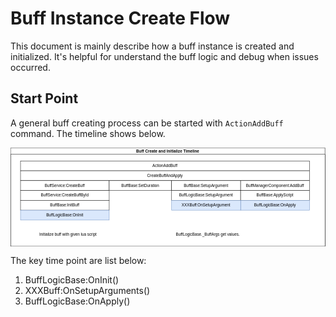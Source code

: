 # Buff Instance Create Flow
This document is mainly describe how a buff instance is created and initialized. It's helpful for understand the buff logic and debug when issues occurred.

## Start Point
A general buff creating process can be started with `ActionAddBuff` command. The timeline shows below.

<svg xmlns="http://www.w3.org/2000/svg" xmlns:xlink="http://www.w3.org/1999/xlink" version="1.1" width="959px" viewBox="-0.5 -0.5 959 301" content="&lt;mxfile&gt;&lt;diagram id=&quot;40Mm8pYU9viyJwDY62Pg&quot; name=&quot;Page-1&quot;&gt;&lt;mxGraphModel dx=&quot;951&quot; dy=&quot;706&quot; grid=&quot;1&quot; gridSize=&quot;10&quot; guides=&quot;1&quot; tooltips=&quot;1&quot; connect=&quot;1&quot; arrows=&quot;1&quot; fold=&quot;1&quot; page=&quot;1&quot; pageScale=&quot;1&quot; pageWidth=&quot;850&quot; pageHeight=&quot;1100&quot; math=&quot;0&quot; shadow=&quot;0&quot;&gt;&lt;root&gt;&lt;mxCell id=&quot;0&quot;/&gt;&lt;mxCell id=&quot;1&quot; parent=&quot;0&quot;/&gt;&lt;mxCell id=&quot;17&quot; value=&quot;Buff Create and Initialize Timeline&quot; style=&quot;swimlane;whiteSpace=wrap;html=1;rounded=0;fontFamily=Helvetica;fontSize=12;labelBackgroundColor=none;labelBorderColor=none;shadow=0;&quot; parent=&quot;1&quot; vertex=&quot;1&quot;&gt;&lt;mxGeometry x=&quot;90&quot; y=&quot;50&quot; width=&quot;957.09&quot; height=&quot;300&quot; as=&quot;geometry&quot;/&gt;&lt;/mxCell&gt;&lt;mxCell id=&quot;19&quot; value=&quot;&quot; style=&quot;rounded=0;whiteSpace=wrap;html=1;strokeColor=default;fontFamily=Helvetica;fontSize=12;fontColor=default;fillColor=default;&quot; parent=&quot;17&quot; vertex=&quot;1&quot;&gt;&lt;mxGeometry y=&quot;20&quot; width=&quot;957.09&quot; height=&quot;280&quot; as=&quot;geometry&quot;/&gt;&lt;/mxCell&gt;&lt;mxCell id=&quot;2&quot; value=&quot;ActionAddBuff&quot; style=&quot;rounded=0;whiteSpace=wrap;html=1;&quot; parent=&quot;17&quot; vertex=&quot;1&quot;&gt;&lt;mxGeometry x=&quot;30&quot; y=&quot;40&quot; width=&quot;880&quot; height=&quot;30&quot; as=&quot;geometry&quot;/&gt;&lt;/mxCell&gt;&lt;mxCell id=&quot;4&quot; value=&quot;CreateBuffAndApply&quot; style=&quot;rounded=0;whiteSpace=wrap;html=1;&quot; parent=&quot;17&quot; vertex=&quot;1&quot;&gt;&lt;mxGeometry x=&quot;30&quot; y=&quot;70&quot; width=&quot;880&quot; height=&quot;30&quot; as=&quot;geometry&quot;/&gt;&lt;/mxCell&gt;&lt;mxCell id=&quot;5&quot; value=&quot;BuffService:CreateBuff&quot; style=&quot;rounded=0;whiteSpace=wrap;html=1;strokeColor=default;fontFamily=Helvetica;fontSize=12;fontColor=default;fillColor=default;&quot; parent=&quot;17&quot; vertex=&quot;1&quot;&gt;&lt;mxGeometry x=&quot;30&quot; y=&quot;100&quot; width=&quot;270&quot; height=&quot;30&quot; as=&quot;geometry&quot;/&gt;&lt;/mxCell&gt;&lt;mxCell id=&quot;6&quot; value=&quot;BuffService:CreateBuffById&quot; style=&quot;rounded=0;whiteSpace=wrap;html=1;strokeColor=default;fontFamily=Helvetica;fontSize=12;fontColor=default;fillColor=default;&quot; parent=&quot;17&quot; vertex=&quot;1&quot;&gt;&lt;mxGeometry x=&quot;30&quot; y=&quot;130&quot; width=&quot;270&quot; height=&quot;30&quot; as=&quot;geometry&quot;/&gt;&lt;/mxCell&gt;&lt;mxCell id=&quot;7&quot; value=&quot;BuffBase:InitBuff&quot; style=&quot;rounded=0;whiteSpace=wrap;html=1;strokeColor=default;fontFamily=Helvetica;fontSize=12;fontColor=default;fillColor=default;&quot; parent=&quot;17&quot; vertex=&quot;1&quot;&gt;&lt;mxGeometry x=&quot;30&quot; y=&quot;160&quot; width=&quot;270&quot; height=&quot;30&quot; as=&quot;geometry&quot;/&gt;&lt;/mxCell&gt;&lt;mxCell id=&quot;8&quot; value=&quot;Initialize buff with given lua script&quot; style=&quot;text;html=1;strokeColor=none;fillColor=none;align=center;verticalAlign=middle;whiteSpace=wrap;rounded=0;fontFamily=Helvetica;fontSize=12;fontColor=default;&quot; parent=&quot;17&quot; vertex=&quot;1&quot;&gt;&lt;mxGeometry x=&quot;60&quot; y=&quot;250&quot; width=&quot;230&quot; height=&quot;30&quot; as=&quot;geometry&quot;/&gt;&lt;/mxCell&gt;&lt;mxCell id=&quot;9&quot; value=&quot;BuffLogicBase:OnInit&quot; style=&quot;rounded=0;whiteSpace=wrap;html=1;strokeColor=#6c8ebf;fontFamily=Helvetica;fontSize=12;fillColor=#dae8fc;&quot; parent=&quot;17&quot; vertex=&quot;1&quot;&gt;&lt;mxGeometry x=&quot;30&quot; y=&quot;190&quot; width=&quot;270&quot; height=&quot;30&quot; as=&quot;geometry&quot;/&gt;&lt;/mxCell&gt;&lt;mxCell id=&quot;10&quot; value=&quot;BuffBase:SetDuration&quot; style=&quot;rounded=0;whiteSpace=wrap;html=1;strokeColor=default;fontFamily=Helvetica;fontSize=12;fontColor=default;fillColor=default;&quot; parent=&quot;17&quot; vertex=&quot;1&quot;&gt;&lt;mxGeometry x=&quot;300&quot; y=&quot;100&quot; width=&quot;190&quot; height=&quot;30&quot; as=&quot;geometry&quot;/&gt;&lt;/mxCell&gt;&lt;mxCell id=&quot;11&quot; value=&quot;BuffBase:SetupArgument&quot; style=&quot;rounded=0;whiteSpace=wrap;html=1;strokeColor=default;fontFamily=Helvetica;fontSize=12;fontColor=default;fillColor=default;&quot; parent=&quot;17&quot; vertex=&quot;1&quot;&gt;&lt;mxGeometry x=&quot;490&quot; y=&quot;100&quot; width=&quot;210&quot; height=&quot;30&quot; as=&quot;geometry&quot;/&gt;&lt;/mxCell&gt;&lt;mxCell id=&quot;12&quot; value=&quot;BuffLogicBase:SetupArgument&quot; style=&quot;rounded=0;whiteSpace=wrap;html=1;fontFamily=Helvetica;fontSize=12;&quot; parent=&quot;17&quot; vertex=&quot;1&quot;&gt;&lt;mxGeometry x=&quot;490&quot; y=&quot;130&quot; width=&quot;210&quot; height=&quot;30&quot; as=&quot;geometry&quot;/&gt;&lt;/mxCell&gt;&lt;mxCell id=&quot;13&quot; value=&quot;BuffManagerComponent:AddBuff&quot; style=&quot;rounded=0;whiteSpace=wrap;html=1;strokeColor=default;fontFamily=Helvetica;fontSize=12;fontColor=default;fillColor=default;&quot; parent=&quot;17&quot; vertex=&quot;1&quot;&gt;&lt;mxGeometry x=&quot;700&quot; y=&quot;100&quot; width=&quot;210&quot; height=&quot;30&quot; as=&quot;geometry&quot;/&gt;&lt;/mxCell&gt;&lt;mxCell id=&quot;14&quot; value=&quot;BuffBase:ApplyScript&quot; style=&quot;rounded=0;whiteSpace=wrap;html=1;strokeColor=default;fontFamily=Helvetica;fontSize=12;fontColor=default;fillColor=default;&quot; parent=&quot;17&quot; vertex=&quot;1&quot;&gt;&lt;mxGeometry x=&quot;700&quot; y=&quot;130&quot; width=&quot;210&quot; height=&quot;30&quot; as=&quot;geometry&quot;/&gt;&lt;/mxCell&gt;&lt;mxCell id=&quot;15&quot; value=&quot;BuffLogicBase:OnApply&quot; style=&quot;rounded=0;whiteSpace=wrap;html=1;strokeColor=#6c8ebf;fontFamily=Helvetica;fontSize=12;fillColor=#dae8fc;&quot; parent=&quot;17&quot; vertex=&quot;1&quot;&gt;&lt;mxGeometry x=&quot;700&quot; y=&quot;160&quot; width=&quot;210&quot; height=&quot;30&quot; as=&quot;geometry&quot;/&gt;&lt;/mxCell&gt;&lt;mxCell id=&quot;16&quot; value=&quot;BuffLogicBase._BuffArgs get values.&quot; style=&quot;text;html=1;align=center;verticalAlign=middle;resizable=0;points=[];autosize=1;strokeColor=none;fillColor=none;fontSize=12;fontFamily=Helvetica;fontColor=default;&quot; parent=&quot;17&quot; vertex=&quot;1&quot;&gt;&lt;mxGeometry x=&quot;490&quot; y=&quot;250&quot; width=&quot;220&quot; height=&quot;30&quot; as=&quot;geometry&quot;/&gt;&lt;/mxCell&gt;&lt;mxCell id=&quot;20&quot; value=&quot;XXXBuff:OnSetupArgument&quot; style=&quot;rounded=0;whiteSpace=wrap;html=1;fontFamily=Helvetica;fontSize=12;fillColor=#dae8fc;strokeColor=#6c8ebf;&quot; vertex=&quot;1&quot; parent=&quot;17&quot;&gt;&lt;mxGeometry x=&quot;490&quot; y=&quot;160&quot; width=&quot;210&quot; height=&quot;30&quot; as=&quot;geometry&quot;/&gt;&lt;/mxCell&gt;&lt;/root&gt;&lt;/mxGraphModel&gt;&lt;/diagram&gt;&lt;/mxfile&gt;" onclick="(function(svg){var src=window.event.target||window.event.srcElement;while (src!=null&amp;&amp;src.nodeName.toLowerCase()!='a'){src=src.parentNode;}if(src==null){if(svg.wnd!=null&amp;&amp;!svg.wnd.closed){svg.wnd.focus();}else{var r=function(evt){if(evt.data=='ready'&amp;&amp;evt.source==svg.wnd){svg.wnd.postMessage(decodeURIComponent(svg.getAttribute('content')),'*');window.removeEventListener('message',r);}};window.addEventListener('message',r);svg.wnd=window.open('https://viewer.diagrams.net/?client=1&amp;page=0&amp;edit=_blank');}}})(this);" style="cursor:pointer;max-width:100%;max-height:301px;"><defs/><g><path d="M 0 23 L 0 0 L 957.09 0 L 957.09 23" fill="rgb(255, 255, 255)" stroke="rgb(0, 0, 0)" stroke-miterlimit="10" pointer-events="all"/><path d="M 0 23 L 0 300 L 957.09 300 L 957.09 23" fill="none" stroke="rgb(0, 0, 0)" stroke-miterlimit="10" pointer-events="none"/><path d="M 0 23 L 957.09 23" fill="none" stroke="rgb(0, 0, 0)" stroke-miterlimit="10" pointer-events="none"/><g transform="translate(-0.5 -0.5)"><switch><foreignObject pointer-events="none" width="100%" height="100%" requiredFeatures="http://www.w3.org/TR/SVG11/feature#Extensibility" style="overflow: visible; text-align: left;"><div xmlns="http://www.w3.org/1999/xhtml" style="display: flex; align-items: unsafe center; justify-content: unsafe center; width: 955px; height: 1px; padding-top: 12px; margin-left: 1px;"><div data-drawio-colors="color: rgb(0, 0, 0); " style="box-sizing: border-box; font-size: 0px; text-align: center;"><div style="display: inline-block; font-size: 12px; font-family: Helvetica; color: rgb(0, 0, 0); line-height: 1.2; pointer-events: none; font-weight: bold; white-space: normal; overflow-wrap: normal;">Buff Create and Initialize Timeline</div></div></div></foreignObject><text x="479" y="15" fill="rgb(0, 0, 0)" font-family="Helvetica" font-size="12px" text-anchor="middle" font-weight="bold">Buff Create and Initialize Timeline</text></switch></g><rect x="0" y="20" width="957.09" height="280" fill="rgb(255, 255, 255)" stroke="rgb(0, 0, 0)" pointer-events="none"/><rect x="30" y="40" width="880" height="30" fill="rgb(255, 255, 255)" stroke="rgb(0, 0, 0)" pointer-events="none"/><g transform="translate(-0.5 -0.5)"><switch><foreignObject pointer-events="none" width="100%" height="100%" requiredFeatures="http://www.w3.org/TR/SVG11/feature#Extensibility" style="overflow: visible; text-align: left;"><div xmlns="http://www.w3.org/1999/xhtml" style="display: flex; align-items: unsafe center; justify-content: unsafe center; width: 878px; height: 1px; padding-top: 55px; margin-left: 31px;"><div data-drawio-colors="color: rgb(0, 0, 0); " style="box-sizing: border-box; font-size: 0px; text-align: center;"><div style="display: inline-block; font-size: 12px; font-family: Helvetica; color: rgb(0, 0, 0); line-height: 1.2; pointer-events: none; white-space: normal; overflow-wrap: normal;">ActionAddBuff</div></div></div></foreignObject><text x="470" y="59" fill="rgb(0, 0, 0)" font-family="Helvetica" font-size="12px" text-anchor="middle">ActionAddBuff</text></switch></g><rect x="30" y="70" width="880" height="30" fill="rgb(255, 255, 255)" stroke="rgb(0, 0, 0)" pointer-events="none"/><g transform="translate(-0.5 -0.5)"><switch><foreignObject pointer-events="none" width="100%" height="100%" requiredFeatures="http://www.w3.org/TR/SVG11/feature#Extensibility" style="overflow: visible; text-align: left;"><div xmlns="http://www.w3.org/1999/xhtml" style="display: flex; align-items: unsafe center; justify-content: unsafe center; width: 878px; height: 1px; padding-top: 85px; margin-left: 31px;"><div data-drawio-colors="color: rgb(0, 0, 0); " style="box-sizing: border-box; font-size: 0px; text-align: center;"><div style="display: inline-block; font-size: 12px; font-family: Helvetica; color: rgb(0, 0, 0); line-height: 1.2; pointer-events: none; white-space: normal; overflow-wrap: normal;">CreateBuffAndApply</div></div></div></foreignObject><text x="470" y="89" fill="rgb(0, 0, 0)" font-family="Helvetica" font-size="12px" text-anchor="middle">CreateBuffAndApply</text></switch></g><rect x="30" y="100" width="270" height="30" fill="rgb(255, 255, 255)" stroke="rgb(0, 0, 0)" pointer-events="none"/><g transform="translate(-0.5 -0.5)"><switch><foreignObject pointer-events="none" width="100%" height="100%" requiredFeatures="http://www.w3.org/TR/SVG11/feature#Extensibility" style="overflow: visible; text-align: left;"><div xmlns="http://www.w3.org/1999/xhtml" style="display: flex; align-items: unsafe center; justify-content: unsafe center; width: 268px; height: 1px; padding-top: 115px; margin-left: 31px;"><div data-drawio-colors="color: rgb(0, 0, 0); " style="box-sizing: border-box; font-size: 0px; text-align: center;"><div style="display: inline-block; font-size: 12px; font-family: Helvetica; color: rgb(0, 0, 0); line-height: 1.2; pointer-events: none; white-space: normal; overflow-wrap: normal;">BuffService:CreateBuff</div></div></div></foreignObject><text x="165" y="119" fill="rgb(0, 0, 0)" font-family="Helvetica" font-size="12px" text-anchor="middle">BuffService:CreateBuff</text></switch></g><rect x="30" y="130" width="270" height="30" fill="rgb(255, 255, 255)" stroke="rgb(0, 0, 0)" pointer-events="none"/><g transform="translate(-0.5 -0.5)"><switch><foreignObject pointer-events="none" width="100%" height="100%" requiredFeatures="http://www.w3.org/TR/SVG11/feature#Extensibility" style="overflow: visible; text-align: left;"><div xmlns="http://www.w3.org/1999/xhtml" style="display: flex; align-items: unsafe center; justify-content: unsafe center; width: 268px; height: 1px; padding-top: 145px; margin-left: 31px;"><div data-drawio-colors="color: rgb(0, 0, 0); " style="box-sizing: border-box; font-size: 0px; text-align: center;"><div style="display: inline-block; font-size: 12px; font-family: Helvetica; color: rgb(0, 0, 0); line-height: 1.2; pointer-events: none; white-space: normal; overflow-wrap: normal;">BuffService:CreateBuffById</div></div></div></foreignObject><text x="165" y="149" fill="rgb(0, 0, 0)" font-family="Helvetica" font-size="12px" text-anchor="middle">BuffService:CreateBuffById</text></switch></g><rect x="30" y="160" width="270" height="30" fill="rgb(255, 255, 255)" stroke="rgb(0, 0, 0)" pointer-events="none"/><g transform="translate(-0.5 -0.5)"><switch><foreignObject pointer-events="none" width="100%" height="100%" requiredFeatures="http://www.w3.org/TR/SVG11/feature#Extensibility" style="overflow: visible; text-align: left;"><div xmlns="http://www.w3.org/1999/xhtml" style="display: flex; align-items: unsafe center; justify-content: unsafe center; width: 268px; height: 1px; padding-top: 175px; margin-left: 31px;"><div data-drawio-colors="color: rgb(0, 0, 0); " style="box-sizing: border-box; font-size: 0px; text-align: center;"><div style="display: inline-block; font-size: 12px; font-family: Helvetica; color: rgb(0, 0, 0); line-height: 1.2; pointer-events: none; white-space: normal; overflow-wrap: normal;">BuffBase:InitBuff</div></div></div></foreignObject><text x="165" y="179" fill="rgb(0, 0, 0)" font-family="Helvetica" font-size="12px" text-anchor="middle">BuffBase:InitBuff</text></switch></g><g transform="translate(-0.5 -0.5)"><switch><foreignObject pointer-events="none" width="100%" height="100%" requiredFeatures="http://www.w3.org/TR/SVG11/feature#Extensibility" style="overflow: visible; text-align: left;"><div xmlns="http://www.w3.org/1999/xhtml" style="display: flex; align-items: unsafe center; justify-content: unsafe center; width: 228px; height: 1px; padding-top: 265px; margin-left: 61px;"><div data-drawio-colors="color: rgb(0, 0, 0); " style="box-sizing: border-box; font-size: 0px; text-align: center;"><div style="display: inline-block; font-size: 12px; font-family: Helvetica; color: rgb(0, 0, 0); line-height: 1.2; pointer-events: none; white-space: normal; overflow-wrap: normal;">Initialize buff with given lua script</div></div></div></foreignObject><text x="175" y="269" fill="rgb(0, 0, 0)" font-family="Helvetica" font-size="12px" text-anchor="middle">Initialize buff with given lua script</text></switch></g><rect x="30" y="190" width="270" height="30" fill="#dae8fc" stroke="#6c8ebf" pointer-events="none"/><g transform="translate(-0.5 -0.5)"><switch><foreignObject pointer-events="none" width="100%" height="100%" requiredFeatures="http://www.w3.org/TR/SVG11/feature#Extensibility" style="overflow: visible; text-align: left;"><div xmlns="http://www.w3.org/1999/xhtml" style="display: flex; align-items: unsafe center; justify-content: unsafe center; width: 268px; height: 1px; padding-top: 205px; margin-left: 31px;"><div data-drawio-colors="color: rgb(0, 0, 0); " style="box-sizing: border-box; font-size: 0px; text-align: center;"><div style="display: inline-block; font-size: 12px; font-family: Helvetica; color: rgb(0, 0, 0); line-height: 1.2; pointer-events: none; white-space: normal; overflow-wrap: normal;">BuffLogicBase:OnInit</div></div></div></foreignObject><text x="165" y="209" fill="rgb(0, 0, 0)" font-family="Helvetica" font-size="12px" text-anchor="middle">BuffLogicBase:OnInit</text></switch></g><rect x="300" y="100" width="190" height="30" fill="rgb(255, 255, 255)" stroke="rgb(0, 0, 0)" pointer-events="none"/><g transform="translate(-0.5 -0.5)"><switch><foreignObject pointer-events="none" width="100%" height="100%" requiredFeatures="http://www.w3.org/TR/SVG11/feature#Extensibility" style="overflow: visible; text-align: left;"><div xmlns="http://www.w3.org/1999/xhtml" style="display: flex; align-items: unsafe center; justify-content: unsafe center; width: 188px; height: 1px; padding-top: 115px; margin-left: 301px;"><div data-drawio-colors="color: rgb(0, 0, 0); " style="box-sizing: border-box; font-size: 0px; text-align: center;"><div style="display: inline-block; font-size: 12px; font-family: Helvetica; color: rgb(0, 0, 0); line-height: 1.2; pointer-events: none; white-space: normal; overflow-wrap: normal;">BuffBase:SetDuration</div></div></div></foreignObject><text x="395" y="119" fill="rgb(0, 0, 0)" font-family="Helvetica" font-size="12px" text-anchor="middle">BuffBase:SetDuration</text></switch></g><rect x="490" y="100" width="210" height="30" fill="rgb(255, 255, 255)" stroke="rgb(0, 0, 0)" pointer-events="none"/><g transform="translate(-0.5 -0.5)"><switch><foreignObject pointer-events="none" width="100%" height="100%" requiredFeatures="http://www.w3.org/TR/SVG11/feature#Extensibility" style="overflow: visible; text-align: left;"><div xmlns="http://www.w3.org/1999/xhtml" style="display: flex; align-items: unsafe center; justify-content: unsafe center; width: 208px; height: 1px; padding-top: 115px; margin-left: 491px;"><div data-drawio-colors="color: rgb(0, 0, 0); " style="box-sizing: border-box; font-size: 0px; text-align: center;"><div style="display: inline-block; font-size: 12px; font-family: Helvetica; color: rgb(0, 0, 0); line-height: 1.2; pointer-events: none; white-space: normal; overflow-wrap: normal;">BuffBase:SetupArgument</div></div></div></foreignObject><text x="595" y="119" fill="rgb(0, 0, 0)" font-family="Helvetica" font-size="12px" text-anchor="middle">BuffBase:SetupArgument</text></switch></g><rect x="490" y="130" width="210" height="30" fill="rgb(255, 255, 255)" stroke="rgb(0, 0, 0)" pointer-events="none"/><g transform="translate(-0.5 -0.5)"><switch><foreignObject pointer-events="none" width="100%" height="100%" requiredFeatures="http://www.w3.org/TR/SVG11/feature#Extensibility" style="overflow: visible; text-align: left;"><div xmlns="http://www.w3.org/1999/xhtml" style="display: flex; align-items: unsafe center; justify-content: unsafe center; width: 208px; height: 1px; padding-top: 145px; margin-left: 491px;"><div data-drawio-colors="color: rgb(0, 0, 0); " style="box-sizing: border-box; font-size: 0px; text-align: center;"><div style="display: inline-block; font-size: 12px; font-family: Helvetica; color: rgb(0, 0, 0); line-height: 1.2; pointer-events: none; white-space: normal; overflow-wrap: normal;">BuffLogicBase:SetupArgument</div></div></div></foreignObject><text x="595" y="149" fill="rgb(0, 0, 0)" font-family="Helvetica" font-size="12px" text-anchor="middle">BuffLogicBase:SetupArgument</text></switch></g><rect x="700" y="100" width="210" height="30" fill="rgb(255, 255, 255)" stroke="rgb(0, 0, 0)" pointer-events="none"/><g transform="translate(-0.5 -0.5)"><switch><foreignObject pointer-events="none" width="100%" height="100%" requiredFeatures="http://www.w3.org/TR/SVG11/feature#Extensibility" style="overflow: visible; text-align: left;"><div xmlns="http://www.w3.org/1999/xhtml" style="display: flex; align-items: unsafe center; justify-content: unsafe center; width: 208px; height: 1px; padding-top: 115px; margin-left: 701px;"><div data-drawio-colors="color: rgb(0, 0, 0); " style="box-sizing: border-box; font-size: 0px; text-align: center;"><div style="display: inline-block; font-size: 12px; font-family: Helvetica; color: rgb(0, 0, 0); line-height: 1.2; pointer-events: none; white-space: normal; overflow-wrap: normal;">BuffManagerComponent:AddBuff</div></div></div></foreignObject><text x="805" y="119" fill="rgb(0, 0, 0)" font-family="Helvetica" font-size="12px" text-anchor="middle">BuffManagerComponent:AddBuff</text></switch></g><rect x="700" y="130" width="210" height="30" fill="rgb(255, 255, 255)" stroke="rgb(0, 0, 0)" pointer-events="none"/><g transform="translate(-0.5 -0.5)"><switch><foreignObject pointer-events="none" width="100%" height="100%" requiredFeatures="http://www.w3.org/TR/SVG11/feature#Extensibility" style="overflow: visible; text-align: left;"><div xmlns="http://www.w3.org/1999/xhtml" style="display: flex; align-items: unsafe center; justify-content: unsafe center; width: 208px; height: 1px; padding-top: 145px; margin-left: 701px;"><div data-drawio-colors="color: rgb(0, 0, 0); " style="box-sizing: border-box; font-size: 0px; text-align: center;"><div style="display: inline-block; font-size: 12px; font-family: Helvetica; color: rgb(0, 0, 0); line-height: 1.2; pointer-events: none; white-space: normal; overflow-wrap: normal;">BuffBase:ApplyScript</div></div></div></foreignObject><text x="805" y="149" fill="rgb(0, 0, 0)" font-family="Helvetica" font-size="12px" text-anchor="middle">BuffBase:ApplyScript</text></switch></g><rect x="700" y="160" width="210" height="30" fill="#dae8fc" stroke="#6c8ebf" pointer-events="none"/><g transform="translate(-0.5 -0.5)"><switch><foreignObject pointer-events="none" width="100%" height="100%" requiredFeatures="http://www.w3.org/TR/SVG11/feature#Extensibility" style="overflow: visible; text-align: left;"><div xmlns="http://www.w3.org/1999/xhtml" style="display: flex; align-items: unsafe center; justify-content: unsafe center; width: 208px; height: 1px; padding-top: 175px; margin-left: 701px;"><div data-drawio-colors="color: rgb(0, 0, 0); " style="box-sizing: border-box; font-size: 0px; text-align: center;"><div style="display: inline-block; font-size: 12px; font-family: Helvetica; color: rgb(0, 0, 0); line-height: 1.2; pointer-events: none; white-space: normal; overflow-wrap: normal;">BuffLogicBase:OnApply</div></div></div></foreignObject><text x="805" y="179" fill="rgb(0, 0, 0)" font-family="Helvetica" font-size="12px" text-anchor="middle">BuffLogicBase:OnApply</text></switch></g><g transform="translate(-0.5 -0.5)"><switch><foreignObject pointer-events="none" width="100%" height="100%" requiredFeatures="http://www.w3.org/TR/SVG11/feature#Extensibility" style="overflow: visible; text-align: left;"><div xmlns="http://www.w3.org/1999/xhtml" style="display: flex; align-items: unsafe center; justify-content: unsafe center; width: 1px; height: 1px; padding-top: 265px; margin-left: 600px;"><div data-drawio-colors="color: rgb(0, 0, 0); " style="box-sizing: border-box; font-size: 0px; text-align: center;"><div style="display: inline-block; font-size: 12px; font-family: Helvetica; color: rgb(0, 0, 0); line-height: 1.2; pointer-events: none; white-space: nowrap;">BuffLogicBase._BuffArgs get values.</div></div></div></foreignObject><text x="600" y="269" fill="rgb(0, 0, 0)" font-family="Helvetica" font-size="12px" text-anchor="middle">BuffLogicBase._BuffArgs get values.</text></switch></g><rect x="490" y="160" width="210" height="30" fill="#dae8fc" stroke="#6c8ebf" pointer-events="none"/><g transform="translate(-0.5 -0.5)"><switch><foreignObject pointer-events="none" width="100%" height="100%" requiredFeatures="http://www.w3.org/TR/SVG11/feature#Extensibility" style="overflow: visible; text-align: left;"><div xmlns="http://www.w3.org/1999/xhtml" style="display: flex; align-items: unsafe center; justify-content: unsafe center; width: 208px; height: 1px; padding-top: 175px; margin-left: 491px;"><div data-drawio-colors="color: rgb(0, 0, 0); " style="box-sizing: border-box; font-size: 0px; text-align: center;"><div style="display: inline-block; font-size: 12px; font-family: Helvetica; color: rgb(0, 0, 0); line-height: 1.2; pointer-events: none; white-space: normal; overflow-wrap: normal;">XXXBuff:OnSetupArgument</div></div></div></foreignObject><text x="595" y="179" fill="rgb(0, 0, 0)" font-family="Helvetica" font-size="12px" text-anchor="middle">XXXBuff:OnSetupArgument</text></switch></g></g><switch><g requiredFeatures="http://www.w3.org/TR/SVG11/feature#Extensibility"/><a transform="translate(0,-5)" xlink:href="https://www.diagrams.net/doc/faq/svg-export-text-problems" target="_blank"><text text-anchor="middle" font-size="10px" x="50%" y="100%">Text is not SVG - cannot display</text></a></switch></svg>

The key time point are list below:

1. BuffLogicBase:OnInit()
2. XXXBuff:OnSetupArguments()
3. BuffLogicBase:OnApply()